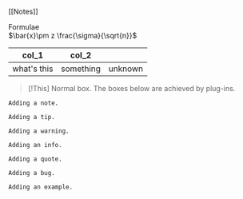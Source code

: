 [[Notes]]

Formulae<br>
$\bar{x}\pm z \frac{\sigma}{\sqrt{n}}$ 

| col_1       | col_2     |     |
| ----------- | --------- | --- |
| what's this | something | unknown |


> [!This] 
> Normal box. The boxes below are achieved by plug-ins.

```ad-note
Adding a note.
```

```ad-tip
Adding a tip.
```

```ad-warning
Adding a warning.
```

```ad-info
Adding an info.
```

```ad-quote
Adding a quote.
```

```ad-bug
Adding a bug.
```

```ad-example
Adding an example.
```

